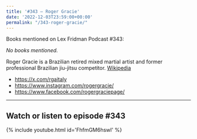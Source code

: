 ```yaml
---
title: '#343 – Roger Gracie'
date: '2022-12-03T23:59:00+00:00'
permalink: "/343-roger-gracie/"
---
```


Books mentioned on Lex Fridman Podcast #343:

*No books mentioned.*

Roger Gracie is a Brazilian retired mixed martial artist and former professional Brazilian jiu-jitsu competitor. <a href="https://en.wikipedia.org/wiki/Roger_Gracie" target="_blank">Wikipedia</a>

- <a href="https://x.com/rgaitaly" target="_blank">https://x.com/rgaitaly</a>
- <a href="https://www.instagram.com/rogergracie/" target="_blank">https://www.instagram.com/rogergracie/</a>
- <a href="https://www.facebook.com/rogergraciepage/" target="_blank">https://www.facebook.com/rogergraciepage/</a>

- - - - - -

## Watch or listen to episode #343

{% include youtube.html id='FhfmGM6hswI' %}